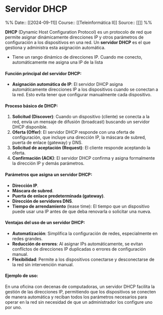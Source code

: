 # Servidor DHCP

%%
Date:: [[2024-09-11]]
Course:: [[Teleinformática II]]
Source:: [[]]
%%

**DHCP** (Dynamic Host Configuration Protocol) es un protocolo de red que permite asignar dinámicamente direcciones IP y otros parámetros de configuración a los dispositivos en una red. Un **servidor DHCP** es el que gestiona y administra esta asignación automática.
- Tiene un rango dinámico de direcciones IP. Cuando me conecto, automáticamente me asigna una IP de la lista

#### Función principal del servidor DHCP:

- **Asignación automática de IP**: El servidor DHCP asigna automáticamente direcciones IP a los dispositivos cuando se conectan a la red. Esto evita tener que configurar manualmente cada dispositivo.

#### Proceso básico de DHCP:

1. **Solicitud (Discover)**: Cuando un dispositivo (cliente) se conecta a la red, envía un mensaje de difusión (broadcast) buscando un servidor DHCP disponible.
2. **Oferta (Offer)**: El servidor DHCP responde con una oferta de configuración, que incluye una dirección IP, la máscara de subred, puerta de enlace (gateway) y DNS.
3. **Solicitud de aceptación (Request)**: El cliente responde aceptando la oferta.
4. **Confirmación (ACK)**: El servidor DHCP confirma y asigna formalmente la dirección IP y demás parámetros.

#### Parámetros que asigna un servidor DHCP:

- **Dirección IP**.
- **Máscara de subred**.
- **Puerta de enlace predeterminada (gateway)**.
- **Dirección de servidores DNS**.
- **Tiempo de arrendamiento** (lease time): El tiempo que un dispositivo puede usar una IP antes de que deba renovarla o solicitar una nueva.

#### Ventajas del uso de un servidor DHCP:

- **Automatización**: Simplifica la configuración de redes, especialmente en redes grandes.
- **Reducción de errores**: Al asignar IPs automáticamente, se evitan conflictos de direcciones IP duplicadas o errores de configuración manual.
- **Flexibilidad**: Permite a los dispositivos conectarse y desconectarse de la red sin intervención manual.

#### Ejemplo de uso:

En una oficina con decenas de computadoras, un servidor DHCP facilita la gestión de las direcciones IP, permitiendo que los dispositivos se conecten de manera automática y reciban todos los parámetros necesarios para operar en la red sin necesidad de que un administrador los configure uno por uno.

